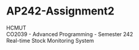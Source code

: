 # AP242-Assignment2 <br>
HCMUT <br>
CO2039 - Advanced Programming - Semester 242 <br>
Real-time Stock Monitoring System
